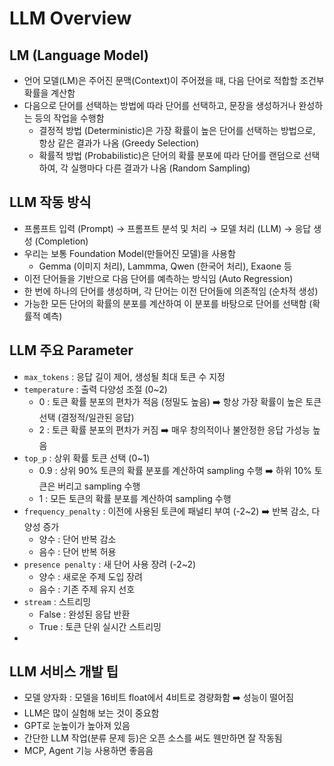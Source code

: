 # LLM Overview

## LM (Language Model)

- 언어 모델(LM)은 주어진 문맥(Context)이 주어졌을 때, 다음 단어로 적합할 조건부 확률을 계산함
- 다음으로 단어를 선택하는 방법에 따라 단어를 선택하고, 문장을 생성하거나 완성하는 등의 작업을 수행함
    - 결정적 방법 (Deterministic)은 가장 확률이 높은 단어를 선택하는 방법으로, 항상 같은 결과가 나옴 (Greedy Selection)
    - 확률적 방법 (Probabilistic)은 단어의 확률 분포에 따라 단어를 랜덤으로 선택하여, 각 실행마다 다른 결과가 나옴 (Random Sampling)

## LLM 작동 방식

- 프롬프트 입력 (Prompt) → 프롬프트 분석 및 처리 → 모델 처리 (LLM) → 응답 생성 (Completion)
- 우리는 보통 Foundation Model(만들어진 모델)을 사용함
    - Gemma (이미지 처리), Lammma, Qwen (한국어 처리), Exaone 등
- 이전 단어들을 기반으로 다음 단어를 예측하는 방식임 (Auto Regression)
- 한 번에 하나의 단어를 생성하며, 각 단어는 이전 단어들에 의존적임 (순차적 생성)
- 가능한 모든 단어의 확률의 분포를 계산하여 이 분포를 바탕으로 단어를 선택함 (확률적 예측)

## LLM 주요 Parameter

- `max_tokens` : 응답 길이 제어, 생성될 최대 토큰 수 지정
- `temperature` : 출력 다양성 조절 (0~2)
    - 0 : 토큰 확률 분포의 편차가 적음 (정밀도 높음) ➡️ 항상 가장 확률이 높은 토큰 선택 (결정적/일관된 응답)
    - 2 : 토큰 확률 분포의 편차가 커짐 ➡️ 매우 창의적이나 불안정한 응답 가성능 높음
- `top_p` : 상위 확률 토큰 선택 (0~1)
    - 0.9 : 상위 90% 토큰의 확률 분포를 계산하여 sampling 수행 ➡️ 하위 10% 토큰은 버리고 sampling 수행
    - 1 : 모든 토큰의 확률 분포를 계산하여 sampling 수행
- `frequency_penalty` : 이전에 사용된 토큰에 패널티 부여 (-2~2) ➡️ 반복 감소, 다양성 증가
    - 양수 : 단어 반복 감소
    - 음수 : 단어 반복 허용
- `presence penalty` : 새 단어 사용 장려 (-2~2)
    - 양수 : 새로운 주제 도입 장려
    - 음수 : 기존 주제 유지 선호
- `stream` : 스트리밍
    - False : 완성된 응답 반환
    - True : 토큰 단위 실시간 스트리밍
- 

## LLM 서비스 개발 팁

- 모델 양자화 : 모델을 16비트 float에서 4비트로 경량화함 ➡️ 성능이 떨어짐
- LLM은 많이 실험해 보는 것이 중요함
- GPT로 눈높이가 높아져 있음
- 간단한 LLM 작업(분류 문제 등)은 오픈 소스를 써도 웬만하면 잘 작동됨
- MCP, Agent 기능 사용하면 좋음음